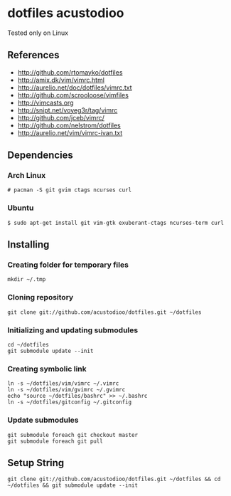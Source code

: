 # dotfiles acustodioo

Tested only on Linux

## References

* http://github.com/rtomayko/dotfiles
* http://amix.dk/vim/vimrc.html
* http://aurelio.net/doc/dotfiles/vimrc.txt
* http://github.com/scrooloose/vimfiles
* http://vimcasts.org
* http://snipt.net/voyeg3r/tag/vimrc
* http://github.com/jceb/vimrc/
* http://github.com/nelstrom/dotfiles
* http://aurelio.net/vim/vimrc-ivan.txt

## Dependencies

### Arch Linux

	# pacman -S git gvim ctags ncurses curl

### Ubuntu

	$ sudo apt-get install git vim-gtk exuberant-ctags ncurses-term curl

## Installing

### Creating folder for temporary files

	mkdir ~/.tmp

### Cloning repository

	git clone git://github.com/acustodioo/dotfiles.git ~/dotfiles

### Initializing and updating submodules

	cd ~/dotfiles
	git submodule update --init

### Creating symbolic link

	ln -s ~/dotfiles/vim/vimrc ~/.vimrc
	ln -s ~/dotfiles/vim/gvimrc ~/.gvimrc
	echo "source ~/dotfiles/bashrc" >> ~/.bashrc
	ln -s ~/dotfiles/gitconfig ~/.gitconfig 

### Update submodules

    git submodule foreach git checkout master
    git submodule foreach git pull

## Setup String

	git clone git://github.com/acustodioo/dotfiles.git ~/dotfiles && cd ~/dotfiles && git submodule update --init
